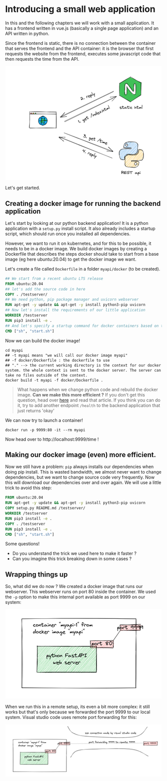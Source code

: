# Introducing a small web application

In this and the following chapters we will work with a small application. It has a frontend written in vue.js (basically a single page application) and an API written in python.

Since the frontend is static, there is no connection between the container that serves the frontend and the API container: it is the browser that first requests the website from the frontend, executes some javascript code that then requests the time from the API.

![our-app](../imgs/our-app.png)

Let's get started.

## Creating a docker image for running the backend application


Let's start by looking at our python backend application! It is a python application with a `setup.py` install script.
It also already includes a startup script, which should run once you installed all dependencies.

However, we want to run it on kubernetes, and for this to be possible, it needs to be in a docker image.
We build docker images by creating a Dockerfile that describes the steps docker should take to start from a base image (eg here ubuntu:20.04) to get the docker image we want.

Let's create a file called `Dockerfile` in a folder `myapi/docker` (to be created).

```Dockerfile
## We start from a recent ubuntu LTS release
FROM ubuntu:20.04
## let's add the source code in here
COPY . /testserver/
## We need python, pip package manager and uvicorn webserver
RUN apt-get -y update && apt-get -y install python3-pip uvicorn
## Now let's install the requirements of our little application
WORKDIR /testserver
RUN pip3 install -e .
## And let's specify a startup command for docker containers based on this image.
CMD ["sh", "start.sh"]
```

Now we can build the docker image!

```shell
cd myapi
## -t myapi means "we will call our docker image myapi"
## -f docker/Dockerfile : the dockerfile to use
## "." --> the current working directory is the context for our docker system. the whole context is sent to the docker server. The server can take no files outside of the context.
docker build -t myapi -f docker/Dockerfile .
```

> What happens when we change python code and rebuild the docker image. **Can we make this more efficient ?** If you don't get this question, head over [here](https://www.baeldung.com/linux/docker-build-cache) and read that article. 
> If you think you can do it, try to add another endpoint `/health` to the backend application that just returns 'okay'

We can now try to launch a container!

```shell
docker run -p 9999:80 -it --rm myapi
```

Now head over to http://localhost:9999/time !

## Making our docker image (even) more efficient.

Now we still have a problem: `pip` always installs our dependencies when doing pip install. This is wasted bandwidth, we almost never want to change dependencies, but we want to change source code very frequently. Now this will download our dependencies over and over again. We will use a little trick to avoid this step:

```Dockerfile
FROM ubuntu:20.04
RUN apt-get -y update && apt-get -y install python3-pip uvicorn
COPY setup.py README.md /testserver/
WORKDIR /testserver
RUN pip3 install -e .
COPY . /testserver
RUN pip3 install -e .
CMD ["sh", "start.sh"]
```

Some questions!

* Do you understand the trick we used here to make it faster ?
* Can you imagine this trick breaking down in some cases ?

## Wrapping things up

So, what did we do now ? We created a docker image that runs our webserver. This webserver runs on port 80 inside the container. We used  the `-p` option to make this internal port available as port 9999 on our system:

![wrap-up](../imgs/chapter2-wrapup-docker.png)

When we run this in a remote setup, its even a bit more complex: it still works but that's only because we forwarded the port 9999 to our local system. Visual studio code uses remote port forwarding for this:

![wrap-up-remote](../imgs/chapter2-wrapup-docker-remote.png)

